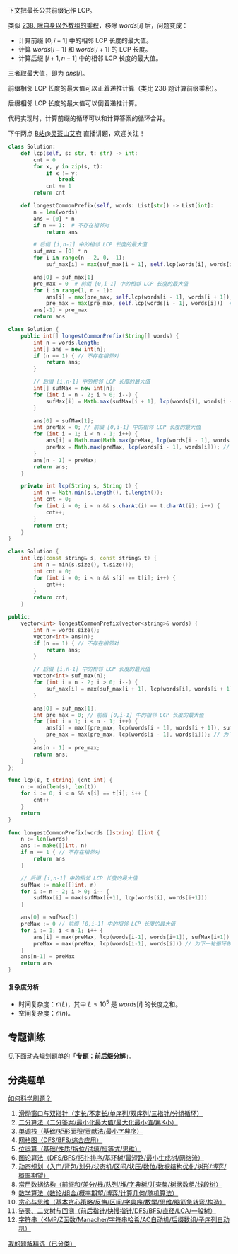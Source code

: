 下文把最长公共前缀记作 LCP。

类似 [238. 除自身以外数组的乘积](https://leetcode.cn/problems/product-of-array-except-self/)，移除 $\textit{words}[i]$ 后，问题变成：

- 计算前缀 $[0,i-1]$ 中的相邻 LCP 长度的最大值。
- 计算 $\textit{words}[i-1]$ 和 $\textit{words}[i+1]$ 的 LCP 长度。
- 计算后缀 $[i+1,n-1]$ 中的相邻 LCP 长度的最大值。

三者取最大值，即为 $\textit{ans}[i]$。

前缀相邻 LCP 长度的最大值可以正着递推计算（类比 238 题计算前缀乘积）。

后缀相邻 LCP 长度的最大值可以倒着递推计算。

代码实现时，计算前缀的循环可以和计算答案的循环合并。

下午两点 [B站@灵茶山艾府](https://space.bilibili.com/206214) 直播讲题，欢迎关注！

```py [sol-Python3]
class Solution:
    def lcp(self, s: str, t: str) -> int:
        cnt = 0
        for x, y in zip(s, t):
            if x != y:
                break
            cnt += 1
        return cnt

    def longestCommonPrefix(self, words: List[str]) -> List[int]:
        n = len(words)
        ans = [0] * n
        if n == 1:  # 不存在相邻对
            return ans

        # 后缀 [i,n-1] 中的相邻 LCP 长度的最大值
        suf_max = [0] * n
        for i in range(n - 2, 0, -1):
            suf_max[i] = max(suf_max[i + 1], self.lcp(words[i], words[i + 1]))

        ans[0] = suf_max[1]
        pre_max = 0  # 前缀 [0,i-1] 中的相邻 LCP 长度的最大值
        for i in range(1, n - 1):
            ans[i] = max(pre_max, self.lcp(words[i - 1], words[i + 1]), suf_max[i + 1])
            pre_max = max(pre_max, self.lcp(words[i - 1], words[i]))  # 为下一轮循环做准备
        ans[-1] = pre_max
        return ans
```

```java [sol-Java]
class Solution {
    public int[] longestCommonPrefix(String[] words) {
        int n = words.length;
        int[] ans = new int[n];
        if (n == 1) { // 不存在相邻对
            return ans;
        }

        // 后缀 [i,n-1] 中的相邻 LCP 长度的最大值
        int[] sufMax = new int[n];
        for (int i = n - 2; i > 0; i--) {
            sufMax[i] = Math.max(sufMax[i + 1], lcp(words[i], words[i + 1]));
        }

        ans[0] = sufMax[1];
        int preMax = 0; // 前缀 [0,i-1] 中的相邻 LCP 长度的最大值
        for (int i = 1; i < n - 1; i++) {
            ans[i] = Math.max(Math.max(preMax, lcp(words[i - 1], words[i + 1])), sufMax[i + 1]);
            preMax = Math.max(preMax, lcp(words[i - 1], words[i])); // 为下一轮循环做准备
        }
        ans[n - 1] = preMax;
        return ans;
    }

    private int lcp(String s, String t) {
        int n = Math.min(s.length(), t.length());
        int cnt = 0;
        for (int i = 0; i < n && s.charAt(i) == t.charAt(i); i++) {
            cnt++;
        }
        return cnt;
    }
}
```

```cpp [sol-C++]
class Solution {
    int lcp(const string& s, const string& t) {
        int n = min(s.size(), t.size());
        int cnt = 0;
        for (int i = 0; i < n && s[i] == t[i]; i++) {
            cnt++;
        }
        return cnt;
    }

public:
    vector<int> longestCommonPrefix(vector<string>& words) {
        int n = words.size();
        vector<int> ans(n);
        if (n == 1) { // 不存在相邻对
            return ans;
        }

        // 后缀 [i,n-1] 中的相邻 LCP 长度的最大值
        vector<int> suf_max(n);
        for (int i = n - 2; i > 0; i--) {
            suf_max[i] = max(suf_max[i + 1], lcp(words[i], words[i + 1]));
        }

        ans[0] = suf_max[1];
        int pre_max = 0; // 前缀 [0,i-1] 中的相邻 LCP 长度的最大值
        for (int i = 1; i < n - 1; i++) {
            ans[i] = max({pre_max, lcp(words[i - 1], words[i + 1]), suf_max[i + 1]});
            pre_max = max(pre_max, lcp(words[i - 1], words[i])); // 为下一轮循环做准备
        }
        ans[n - 1] = pre_max;
        return ans;
    }
};
```

```go [sol-Go]
func lcp(s, t string) (cnt int) {
	n := min(len(s), len(t))
	for i := 0; i < n && s[i] == t[i]; i++ {
		cnt++
	}
	return
}

func longestCommonPrefix(words []string) []int {
	n := len(words)
	ans := make([]int, n)
	if n == 1 { // 不存在相邻对
		return ans
	}

	// 后缀 [i,n-1] 中的相邻 LCP 长度的最大值
	sufMax := make([]int, n)
	for i := n - 2; i > 0; i-- {
		sufMax[i] = max(sufMax[i+1], lcp(words[i], words[i+1]))
	}

	ans[0] = sufMax[1]
	preMax := 0 // 前缀 [0,i-1] 中的相邻 LCP 长度的最大值
	for i := 1; i < n-1; i++ {
		ans[i] = max(preMax, lcp(words[i-1], words[i+1]), sufMax[i+1])
		preMax = max(preMax, lcp(words[i-1], words[i])) // 为下一轮循环做准备
	}
	ans[n-1] = preMax
	return ans
}
```

#### 复杂度分析

- 时间复杂度：$\mathcal{O}(L)$，其中 $L\le 10^5$ 是 $\textit{words}[i]$ 的长度之和。
- 空间复杂度：$\mathcal{O}(n)$。

## 专题训练

见下面动态规划题单的「**专题：前后缀分解**」。

## 分类题单

[如何科学刷题？](https://leetcode.cn/circle/discuss/RvFUtj/)

1. [滑动窗口与双指针（定长/不定长/单序列/双序列/三指针/分组循环）](https://leetcode.cn/circle/discuss/0viNMK/)
2. [二分算法（二分答案/最小化最大值/最大化最小值/第K小）](https://leetcode.cn/circle/discuss/SqopEo/)
3. [单调栈（基础/矩形面积/贡献法/最小字典序）](https://leetcode.cn/circle/discuss/9oZFK9/)
4. [网格图（DFS/BFS/综合应用）](https://leetcode.cn/circle/discuss/YiXPXW/)
5. [位运算（基础/性质/拆位/试填/恒等式/思维）](https://leetcode.cn/circle/discuss/dHn9Vk/)
6. [图论算法（DFS/BFS/拓扑排序/基环树/最短路/最小生成树/网络流）](https://leetcode.cn/circle/discuss/01LUak/)
7. [动态规划（入门/背包/划分/状态机/区间/状压/数位/数据结构优化/树形/博弈/概率期望）](https://leetcode.cn/circle/discuss/tXLS3i/)
8. [常用数据结构（前缀和/差分/栈/队列/堆/字典树/并查集/树状数组/线段树）](https://leetcode.cn/circle/discuss/mOr1u6/)
9. [数学算法（数论/组合/概率期望/博弈/计算几何/随机算法）](https://leetcode.cn/circle/discuss/IYT3ss/)
10. [贪心与思维（基本贪心策略/反悔/区间/字典序/数学/思维/脑筋急转弯/构造）](https://leetcode.cn/circle/discuss/g6KTKL/)
11. [链表、二叉树与回溯（前后指针/快慢指针/DFS/BFS/直径/LCA/一般树）](https://leetcode.cn/circle/discuss/K0n2gO/)
12. [字符串（KMP/Z函数/Manacher/字符串哈希/AC自动机/后缀数组/子序列自动机）](https://leetcode.cn/circle/discuss/SJFwQI/)

[我的题解精选（已分类）](https://github.com/EndlessCheng/codeforces-go/blob/master/leetcode/SOLUTIONS.md)
